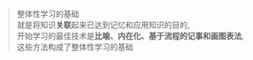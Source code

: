 
> 整体性学习的基础<br>就是将知识**关联**起来已达到记忆和应用知识的目的,<br>开始学习的最佳技术是**比喻、内在化、基于流程的记事和画图表法**,<br>这些方法构成了整体性学习的基础
